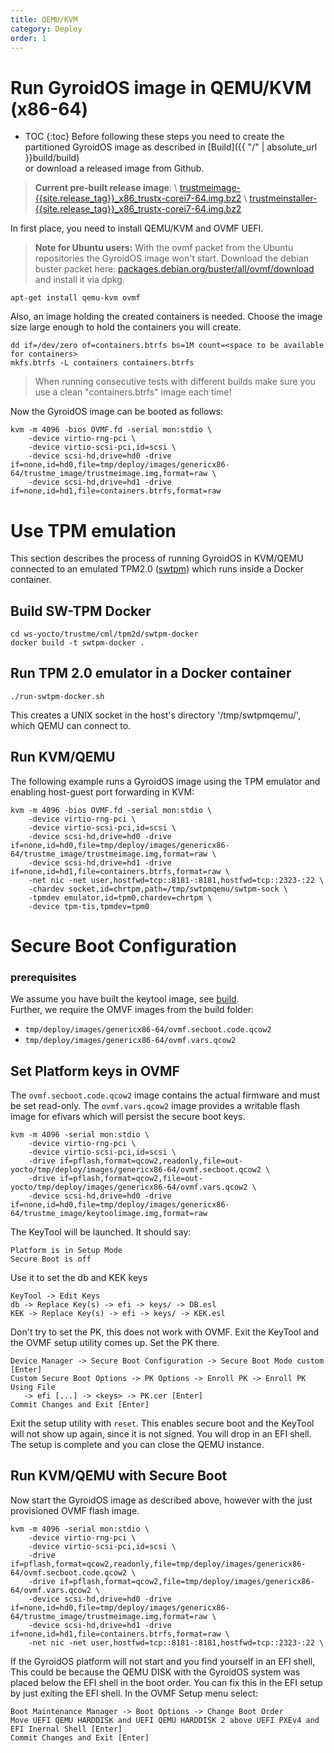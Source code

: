 ```yaml
---
title: QEMU/KVM
category: Deploy
order: 1
---
```



# Run GyroidOS image in QEMU/KVM (x86-64)
- TOC
{:toc}
Before following these steps you need to create the partitioned GyroidOS image as described in [Build]({{ "/" | absolute_url }}build/build)  
or download a released image from Github.

> **Current pre-built release image**: \\
[trustmeimage-{{site.release_tag}}_x86_trustx-corei7-64.img.bz2]({{site.githuborg}}/{{site.repository}}/releases/download/{{site.release_tag}}/trustmeimage-{{site.release_tag}}_x86_trustx-corei7-64.img.bz2) \\
[trustmeinstaller-{{site.release_tag}}_x86_trustx-corei7-64.img.bz2]({{site.githuborg}}/{{site.repository}}/releases/download/{{site.release_tag}}/trustmeinstaller-{{site.release_tag}}_x86_trustx-corei7-64.img.bz2)


In first place, you need to install QEMU/KVM and OVMF UEFI.
> **Note for Ubuntu users:** With the ovmf packet from the Ubuntu
repositories the GyroidOS image won't start.
Download the debian buster packet here: [packages.debian.org/buster/all/ovmf/download](https://packages.debian.org/buster/all/ovmf/download) and install it via dpkg.

```
apt-get install qemu-kvm ovmf
```
Also, an image holding the created containers is needed. Choose the image size large enough to hold the containers you will create.
```
dd if=/dev/zero of=containers.btrfs bs=1M count=<space to be available for containers>
mkfs.btrfs -L containers containers.btrfs
```
> When running consecutive tests with different builds make sure you use  a clean "containers.btrfs" image each time!

Now the GyroidOS image can be booted as follows:   
```
kvm -m 4096 -bios OVMF.fd -serial mon:stdio \
    -device virtio-rng-pci \
    -device virtio-scsi-pci,id=scsi \
    -device scsi-hd,drive=hd0 -drive if=none,id=hd0,file=tmp/deploy/images/genericx86-64/trustme_image/trustmeimage.img,format=raw \
    -device scsi-hd,drive=hd1 -drive if=none,id=hd1,file=containers.btrfs,format=raw
```

# Use TPM emulation

This section describes the process of running GyroidOS in KVM/QEMU connected to an emulated TPM2.0
([swtpm](https://github.com/stefanberger/swtpm)) which runs inside a Docker container.

## Build SW-TPM Docker


```
cd ws-yocto/trustme/cml/tpm2d/swtpm-docker
docker build -t swtpm-docker .
```

## Run TPM 2.0 emulator in a Docker container

```
./run-swtpm-docker.sh
```

This creates a UNIX socket in the host's directory '/tmp/swtpmqemu/', which QEMU can connect to.

## Run KVM/QEMU

The following example runs a GyroidOS image using the TPM emulator and enabling host-guest port forwarding in KVM:

```
kvm -m 4096 -bios OVMF.fd -serial mon:stdio \
    -device virtio-rng-pci \
    -device virtio-scsi-pci,id=scsi \
    -device scsi-hd,drive=hd0 -drive if=none,id=hd0,file=tmp/deploy/images/genericx86-64/trustme_image/trustmeimage.img,format=raw \
    -device scsi-hd,drive=hd1 -drive if=none,id=hd1,file=containers.btrfs,format=raw \
    -net nic -net user,hostfwd=tcp::8181-:8181,hostfwd=tcp::2323-:22 \
    -chardev socket,id=chrtpm,path=/tmp/swtpmqemu/swtpm-sock \
    -tpmdev emulator,id=tpm0,chardev=chrtpm \
    -device tpm-tis,tpmdev=tpm0
```

# Secure Boot Configuration

### prerequisites
We assume you have built the keytool image, see [build](/build/build#build-keytool-image-for-uefi-secure-boot-configuration).     
Further, we require the OMVF images from the build folder:
- `tmp/deploy/images/genericx86-64/ovmf.secboot.code.qcow2`
- `tmp/deploy/images/genericx86-64/ovmf.vars.qcow2`

## Set Platform keys in OVMF

The `ovmf.secboot.code.qcow2` image contains the actual firmware and must be
set read-only. The `ovmf.vars.qcow2` image provides a writable flash image for
efivars which will persist the secure boot keys.

```
kvm -m 4096 -serial mon:stdio \
    -device virtio-rng-pci \
    -device virtio-scsi-pci,id=scsi \
    -drive if=pflash,format=qcow2,readonly,file=out-yocto/tmp/deploy/images/genericx86-64/ovmf.secboot.qcow2 \
    -drive if=pflash,format=qcow2,file=out-yocto/tmp/deploy/images/genericx86-64/ovmf.vars.qcow2 \
    -device scsi-hd,drive=hd0 -drive if=none,id=hd0,file=tmp/deploy/images/genericx86-64/trustme_image/keytoolimage.img,format=raw
```
The KeyTool will be launched.
It should say:

    Platform is in Setup Mode
    Secure Boot is off

Use it to set the db and KEK keys
```
KeyTool -> Edit Keys
db -> Replace Key(s) -> efi -> keys/ -> DB.esl
KEK -> Replace Key(s) -> efi -> keys/ -> KEK.esl
```
Don't try to set the PK, this does not work with OVMF.
Exit the KeyTool
and the OVMF setup utility comes up. Set the PK there.
```
Device Manager -> Secure Boot Configuration -> Secure Boot Mode custom [Enter]
Custom Secure Boot Options -> PK Options -> Enroll PK -> Enroll PK Using File
   -> efi [...] -> <keys> -> PK.cer [Enter]
Commit Changes and Exit [Enter]
```
Exit the setup utility with `reset`.
This enables secure boot and the KeyTool will not show up again, since it is not
signed. You will drop in an EFI shell. The setup is complete and you can close
the QEMU instance.

## Run KVM/QEMU with Secure Boot
Now start the GyroidOS image as described above, however with the just
provisioned OVMF flash image.
```
kvm -m 4096 -serial mon:stdio \
    -device virtio-rng-pci \
    -device virtio-scsi-pci,id=scsi \
    -drive if=pflash,format=qcow2,readonly,file=tmp/deploy/images/genericx86-64/ovmf.secboot.code.qcow2 \
    -drive if=pflash,format=qcow2,file=tmp/deploy/images/genericx86-64/ovmf.vars.qcow2 \
    -device scsi-hd,drive=hd0 -drive if=none,id=hd0,file=tmp/deploy/images/genericx86-64/trustme_image/trustmeimage.img,format=raw \
    -device scsi-hd,drive=hd1 -drive if=none,id=hd1,file=containers.btrfs,format=raw \
    -net nic -net user,hostfwd=tcp::8181-:8181,hostfwd=tcp::2323-:22 \
```

If the GyroidOS platform will not start and you find yourself in an EFI shell,
This could be because the QEMU DISK with the GyroidOS system was placed below
the EFI shell in the boot order. You can fix this in the EFI setup by just
exiting the EFI shell.
In the OVMF Setup menu select:

    Boot Maintenance Manager -> Boot Options -> Change Boot Order
    Move UEFI QEMU HARDDISK and UEFI QEMU HARDDISK 2 above UEFI PXEv4 and EFI Inernal Shell [Enter]
    Commit Changes and Exit [Enter]

